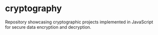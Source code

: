 # cryptography
Repository showcasing cryptographic projects implemented in JavaScript for secure data encryption and decryption.
